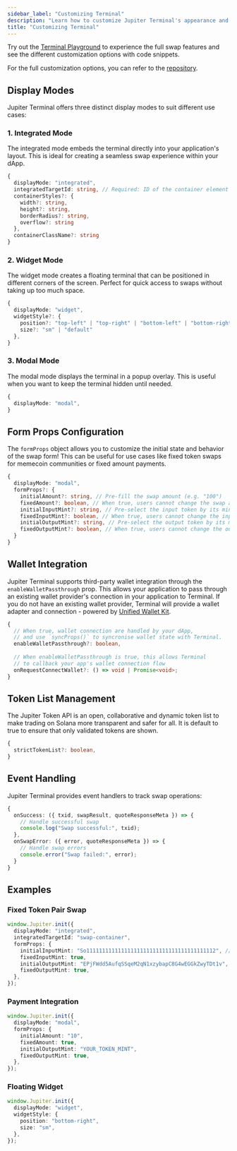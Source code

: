 ```yaml
---
sidebar_label: "Customizing Terminal"
description: "Learn how to customize Jupiter Terminal's appearance and behavior."
title: "Customizing Terminal"
---
```


<head>
    <title>Customizing Terminal</title>
    <meta name="twitter:card" content="summary" />
</head>

Try out the [Terminal Playground](https://terminal.jup.ag/playground) to experience the full swap features and see the different customization options with code snippets.

For the full customization options, you can refer to the [repository](https://github.com/jup-ag/terminal/blob/main/src/types/index.d.ts).

## Display Modes

Jupiter Terminal offers three distinct display modes to suit different use cases:

### 1. Integrated Mode

The integrated mode embeds the terminal directly into your application's layout. This is ideal for creating a seamless swap experience within your dApp.

```typescript
{
  displayMode: "integrated",
  integratedTargetId: string, // Required: ID of the container element
  containerStyles?: {
    width?: string,
    height?: string,
    borderRadius?: string,
    overflow?: string
  },
  containerClassName?: string
}
```

### 2. Widget Mode

The widget mode creates a floating terminal that can be positioned in different corners of the screen. Perfect for quick access to swaps without taking up too much space.

```typescript
{
  displayMode: "widget",
  widgetStyle?: {
    position?: "top-left" | "top-right" | "bottom-left" | "bottom-right",
    size?: "sm" | "default"
  },
}
```

### 3. Modal Mode

The modal mode displays the terminal in a popup overlay. This is useful when you want to keep the terminal hidden until needed.

```typescript
{
  displayMode: "modal",
}
```

## Form Props Configuration

The `formProps` object allows you to customize the initial state and behavior of the swap form! This can be useful for use cases like fixed token swaps for memecoin communities or fixed amount payments.

```typescript
{
  displayMode: "modal",
  formProps?: {
    initialAmount?: string, // Pre-fill the swap amount (e.g. "100")
    fixedAmount?: boolean, // When true, users cannot change the swap amount
    initialInputMint?: string, // Pre-select the input token by its mint address
    fixedInputMint?: boolean, // When true, users cannot change the input token
    initialOutputMint?: string, // Pre-select the output token by its mint address
    fixedOutputMint?: boolean, // When true, users cannot change the output token
  }
}
```

## Wallet Integration

Jupiter Terminal supports third-party wallet integration through the `enableWalletPassthrough` prop. This allows your application to pass through an existing wallet provider's connection in your application to Terminal. If you do not have an existing wallet provider, Terminal will provide a wallet adapter and connection - powered by [Unified Wallet Kit](/docs/tool-kits/wallet-kit/).

```typescript
{
  // When true, wallet connection are handled by your dApp,
  // and use `syncProps()` to syncronise wallet state with Terminal.
  enableWalletPassthrough?: boolean,
  
  // When enableWalletPassthrough is true, this allows Terminal 
  // to callback your app's wallet connection flow
  onRequestConnectWallet?: () => void | Promise<void>;
}
```

## Token List Management

The Jupiter Token API is an open, collaborative and dynamic token list to make trading on Solana more transparent and safer for all. It is default to true to ensure that only validated tokens are shown.

```typescript
{
  strictTokenList?: boolean,
}
```

## Event Handling

Jupiter Terminal provides event handlers to track swap operations:

```typescript
{
  onSuccess: ({ txid, swapResult, quoteResponseMeta }) => {
    // Handle successful swap
    console.log("Swap successful:", txid);
  },
  onSwapError: ({ error, quoteResponseMeta }) => {
    // Handle swap errors
    console.error("Swap failed:", error);
  }
}
```

## Examples

### Fixed Token Pair Swap

```typescript
window.Jupiter.init({
  displayMode: "integrated",
  integratedTargetId: "swap-container",
  formProps: {
    initialInputMint: "So11111111111111111111111111111111111111112", // SOL
    fixedInputMint: true,
    initialOutputMint: "EPjFWdd5AufqSSqeM2qN1xzybapC8G4wEGGkZwyTDt1v", // USDC
    fixedOutputMint: true,
  },
});
```

### Payment Integration

```typescript
window.Jupiter.init({
  displayMode: "modal",
  formProps: {
    initialAmount: "10",
    fixedAmount: true,
    initialOutputMint: "YOUR_TOKEN_MINT",
    fixedOutputMint: true,
  },
});
```

### Floating Widget

```typescript
window.Jupiter.init({
  displayMode: "widget",
  widgetStyle: {
    position: "bottom-right",
    size: "sm",
  },
});
```
